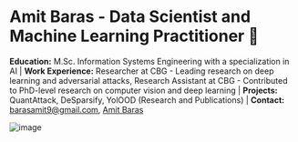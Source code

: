 # Amit Baras - Data Scientist and Machine Learning Practitioner 🚀
**Education:** M.Sc. Information Systems Engineering with a specialization in AI | **Work Experience:** Researcher at CBG - Leading research on deep learning and adversarial attacks, Research Assistant at CBG - Contributed to PhD-level research on computer vision and deep learning | **Projects:** QuantAttack, DeSparsify, YolOOD (Research and Publications) | **Contact:** [barasamit9@gmail.com](mailto:barasamit9@gmail.com), [Amit Baras](https://www.linkedin.com/in/amit-baras/)

![image](https://github.com/barasamit/barasamit/assets/96978735/a8340a79-392a-4740-b5b8-e502bc31125f)
